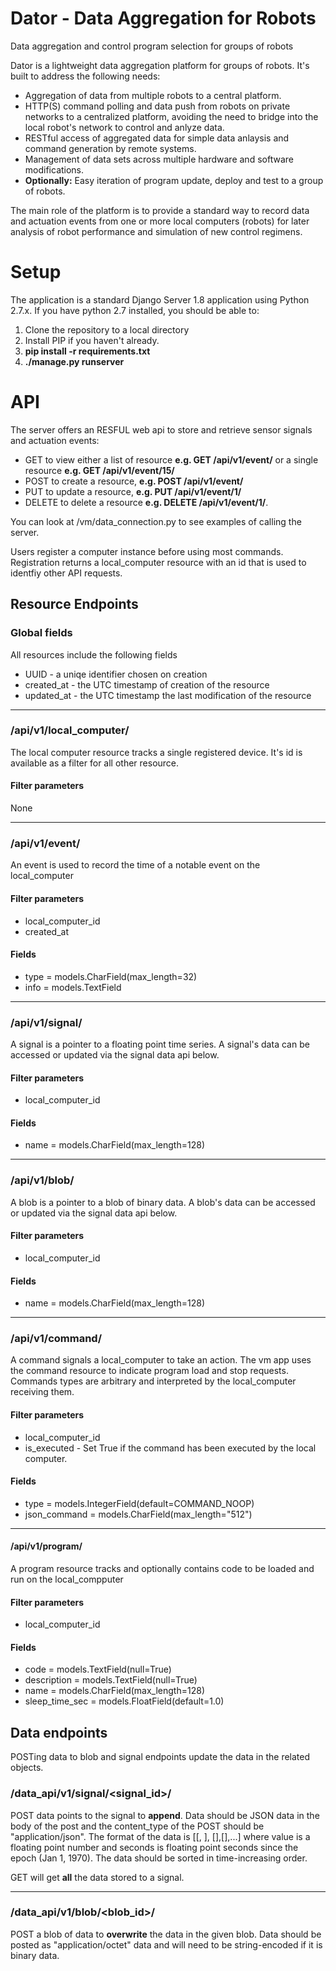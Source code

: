 # Dator - Data Aggregation for Robots
Data aggregation and control program selection for groups of robots

Dator is a lightweight data aggregation platform for groups of robots.  It's built to address the following needs:

* Aggregation of data from multiple robots to a central platform.
* HTTP(S) command polling and data push from robots on private networks to a centralized platform, avoiding the need to bridge into the local robot's network to control and anlyze data.
* RESTful access of aggregated data for simple data anlaysis and command generation by remote systems.
* Management of data sets across multiple hardware and software modifications.
* **Optionally:** Easy iteration of program update, deploy and test to a group of robots.

The main role of the platform is to provide a standard way to record data and actuation events from one or more local computers (robots) for later analysis of robot performance and simulation of new control regimens.

# Setup
The application is a standard Django Server 1.8 application using Python 2.7.x.   If you have python 2.7 installed, you should be able to:

1. Clone the repository to a local directory
2. Install PIP if you haven't already.
3. **pip install -r requirements.txt**
4. **./manage.py runserver**

# API
The server offers an RESFUL web api to store and retrieve sensor signals and actuation events: 

* GET to view either a list of resource **e.g. GET /api/v1/event/** or a single resource **e.g. GET /api/v1/event/15/** 
* POST to create a resource, **e.g. POST /api/v1/event/**
* PUT to update a resource, **e.g. PUT /api/v1/event/1/** 
* DELETE to delete a resource **e.g. DELETE /api/v1/event/1/**.  
 
You can look at  /vm/data_connection.py to see examples of calling the server.

Users register a computer instance before using most commands.  Registration returns a local_computer resource with an id that is used to identfiy other API requests.

## Resource Endpoints
### Global fields
All resources include the following fields

* UUID - a uniqe identifier chosen on creation
* created_at - the UTC timestamp of creation of the resource
* updated_at - the UTC timestamp the last modification of the resource

---
### /api/v1/local_computer/
The local computer resource tracks a single registered device. It's id is available as a filter for all other resource.
#### Filter parameters
None

---
### /api/v1/event/
An event is used to record the time of a notable event on the local_computer

#### Filter parameters
* local_computer_id
* created_at

#### Fields
* type = models.CharField(max_length=32)
* info = models.TextField

---
### /api/v1/signal/
A signal is a pointer to a floating point time series. A signal's data can be accessed or updated via the signal data api below.
#### Filter parameters
* local_computer_id

#### Fields
* name = models.CharField(max_length=128)

---
### /api/v1/blob/
A blob is a pointer to a blob of binary data.  A blob's data can be accessed or updated via the signal data api below.

#### Filter parameters
* local_computer_id

#### Fields
* name = models.CharField(max_length=128)

---
### /api/v1/command/
A command signals a local_computer to take an action.  The vm app uses the command resource to indicate program load and stop requests.  Commands types are arbitrary and interpreted by the local_computer receiving them.

#### Filter parameters
* local_computer_id
* is_executed - Set True if the command has been executed by the local computer.

#### Fields
* type = models.IntegerField(default=COMMAND_NOOP)
* json_command = models.CharField(max_length="512")

---
#### /api/v1/program/
A program resource tracks and optionally contains code to be loaded and run on the local_compputer

#### Filter parameters
* local_computer_id

#### Fields
* code = models.TextField(null=True)
* description = models.TextField(null=True)
* name = models.CharField(max_length=128)
* sleep_time_sec = models.FloatField(default=1.0)

## Data endpoints
POSTing data to blob and signal endpoints update the data in the related objects.   

### /data_api/v1/signal/\<signal_id\>/

POST data points to the signal to **append**.  Data should be JSON data in the body of the post and the content_type of the POST should be "application/json".  The format of the data  is [[<value1>, <seconds1>], [<value2>],[<seconds2>],...] 
where value is a floating point number and seconds is floating point seconds since the epoch (Jan 1, 1970).  The data should be sorted in time-increasing order.

GET will get **all** the data stored to a signal.

---
### /data_api/v1/blob/\<blob_id\>/
POST a blob of data to **overwrite** the data in the given blob. Data should be posted as "application/octet" data and will need to be string-encoded if it is binary data.

